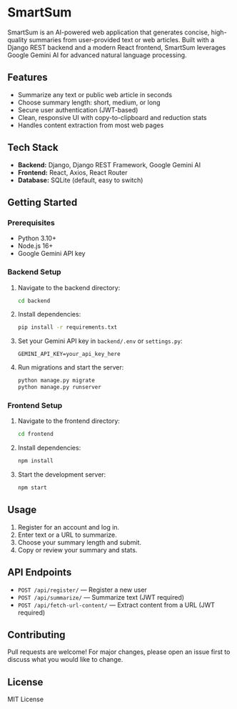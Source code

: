 
# SmartSum

SmartSum is an AI-powered web application that generates concise, high-quality summaries from user-provided text or web articles. Built with a Django REST backend and a modern React frontend, SmartSum leverages Google Gemini AI for advanced natural language processing.

## Features

- Summarize any text or public web article in seconds
- Choose summary length: short, medium, or long
- Secure user authentication (JWT-based)
- Clean, responsive UI with copy-to-clipboard and reduction stats
- Handles content extraction from most web pages

## Tech Stack

- **Backend:** Django, Django REST Framework, Google Gemini AI
- **Frontend:** React, Axios, React Router
- **Database:** SQLite (default, easy to switch)

## Getting Started

### Prerequisites

- Python 3.10+
- Node.js 16+
- Google Gemini API key

### Backend Setup

1. Navigate to the backend directory:
	```sh
	cd backend
	```
2. Install dependencies:
	```sh
	pip install -r requirements.txt
	```
3. Set your Gemini API key in `backend/.env` or `settings.py`:
	```env
	GEMINI_API_KEY=your_api_key_here
	```
4. Run migrations and start the server:
	```sh
	python manage.py migrate
	python manage.py runserver
	```

### Frontend Setup

1. Navigate to the frontend directory:
	```sh
	cd frontend
	```
2. Install dependencies:
	```sh
	npm install
	```
3. Start the development server:
	```sh
	npm start
	```

## Usage

1. Register for an account and log in.
2. Enter text or a URL to summarize.
3. Choose your summary length and submit.
4. Copy or review your summary and stats.

## API Endpoints

- `POST /api/register/` — Register a new user
- `POST /api/summarize/` — Summarize text (JWT required)
- `POST /api/fetch-url-content/` — Extract content from a URL (JWT required)

## Contributing

Pull requests are welcome! For major changes, please open an issue first to discuss what you would like to change.

## License

MIT License
